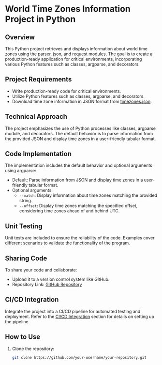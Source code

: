 # World Time Zones Information Project in Python

## Overview

This Python project retrieves and displays information about world time zones using the parser, json, and request modules. The goal is to create a production-ready application for critical environments, incorporating various Python features such as classes, argparse, and decorators.

## Project Requirements

- Write production-ready code for critical environments.
- Utilize Python features such as classes, argparse, and decorators.
- Download time zone information in JSON format from [timezones.json](https://github.com/dmfilipenko/timezones.json/blob/master/timezones.json).

## Technical Approach

The project emphasizes the use of Python processes like classes, argparse module, and decorators. The default behavior is to parse information from the provided JSON and display time zones in a user-friendly tabular format.

## Code Implementation

The implementation includes the default behavior and optional arguments using argparse:
- Default: Parse information from JSON and display time zones in a user-friendly tabular format.
- Optional arguments:
  - `--match`: Display information about time zones matching the provided string.
  - `--offset`: Display time zones matching the specified offset, considering time zones ahead of and behind UTC.

## Unit Testing

Unit tests are included to ensure the reliability of the code. Examples cover different scenarios to validate the functionality of the program.

## Sharing Code

To share your code and collaborate:
- Upload it to a version control system like GitHub.
- Repository Link: [GitHub Repository](https://github.com/your-username/your-repository)

## CI/CD Integration

Integrate the project into a CI/CD pipeline for automated testing and deployment. Refer to the [CI/CD Integration](#) section for details on setting up the pipeline.

## How to Use

1. Clone the repository:
   ```bash
   git clone https://github.com/your-username/your-repository.git
